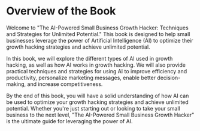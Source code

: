 Overview of the Book
=============================================

Welcome to "The AI-Powered Small Business Growth Hacker: Techniques and Strategies for Unlimited Potential." This book is designed to help small businesses leverage the power of Artificial Intelligence (AI) to optimize their growth hacking strategies and achieve unlimited potential.

In this book, we will explore the different types of AI used in growth hacking, as well as how AI works in growth hacking. We will also provide practical techniques and strategies for using AI to improve efficiency and productivity, personalize marketing messages, enable better decision-making, and increase competitiveness.

By the end of this book, you will have a solid understanding of how AI can be used to optimize your growth hacking strategies and achieve unlimited potential. Whether you're just starting out or looking to take your small business to the next level, "The AI-Powered Small Business Growth Hacker" is the ultimate guide for leveraging the power of AI.
